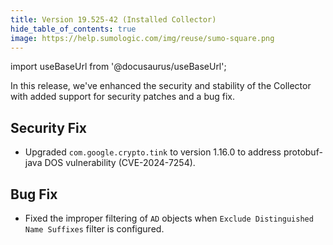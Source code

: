 ```yaml
---
title: Version 19.525-42 (Installed Collector)
hide_table_of_contents: true
image: https://help.sumologic.com/img/reuse/sumo-square.png
---
```


import useBaseUrl from '@docusaurus/useBaseUrl';

In this release, we've enhanced the security and stability of the Collector with added support for security patches and a bug fix.

## Security Fix

- Upgraded `com.google.crypto.tink` to version 1.16.0 to address protobuf-java DOS vulnerability (CVE-2024-7254).

## Bug Fix

- Fixed the improper filtering of `AD` objects when `Exclude Distinguished Name Suffixes` filter is configured.
